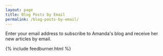 ```yaml
---
layout: page
title: Blog Posts by Email
permalink: /blog-posts-by-email/
---
```


Enter your email address to subscribe to Amanda's blog and receive her new articles by email.

{% include feedburner.html %}